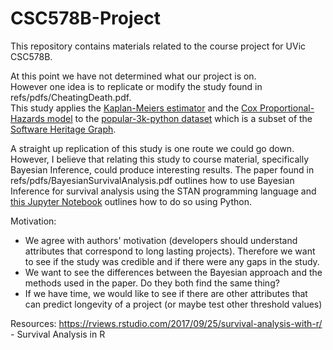 # CSC578B-Project
This repository contains materials related to the course project for UVic CSC578B.

At this point we have not determined what our project is on.  
However one idea is to replicate or modify the study found in refs/pdfs/CheatingDeath.pdf.  
This study applies the [Kaplan-Meiers estimator](https://en.wikipedia.org/wiki/Kaplan%E2%80%93Meier_estimator) and the [Cox Proportional-Hazards
model](https://annex.softwareheritage.org/public/dataset/graph/latest/popular-3k-python/sql/) to the [popular-3k-python dataset](https://en.wikipedia.org/wiki/Proportional_hazards_model#The_Cox_model) which is a subset of the [Software Heritage Graph](https://annex.softwareheritage.org/public/dataset/).  

A straight up replication of this study is one route we could go down. However, I believe that relating this study to course material, specifically Bayesian Inference, could produce interesting results. The paper found in refs/pdfs/BayesianSurvivalAnalysis.pdf outlines how to use Bayesian Inference for survival analysis using the STAN programming language and [this Jupyter Notebook](https://docs.pymc.io/notebooks/survival_analysis.html#:~:text=Bayesian%20Survival%20Analysis%C2%B6&text=Survival%20analysis%20studies%20the%20distribution,%2C%20engineering%2C%20and%20social%20science.&text=We%20illustrate%20these%20concepts%20by,from%20R%20's%20HSAUR%20package.) outlines how to do so using Python.

Motivation:
* We agree with authors' motivation (developers should understand attributes that correspond to long lasting projects). Therefore we want to see if the study was credible and if there were any gaps in the study.
* We want to see the differences between the Bayesian approach and the methods used in the paper. Do they both find the same thing?
* If we have time, we would like to see if there are other attributes that can predict longevity of a project (or maybe test other threshold values)

Resources:
https://rviews.rstudio.com/2017/09/25/survival-analysis-with-r/ - Survival Analysis in R
